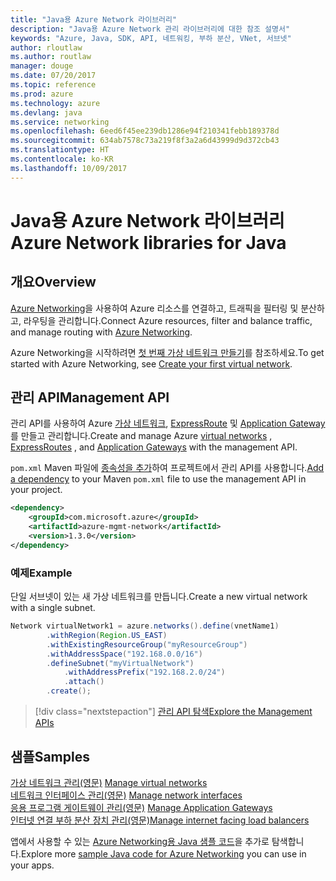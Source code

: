 ```yaml
---
title: "Java용 Azure Network 라이브러리"
description: "Java용 Azure Network 관리 라이브러리에 대한 참조 설명서"
keywords: "Azure, Java, SDK, API, 네트워킹, 부하 분산, VNet, 서브넷"
author: rloutlaw
ms.author: routlaw
manager: douge
ms.date: 07/20/2017
ms.topic: reference
ms.prod: azure
ms.technology: azure
ms.devlang: java
ms.service: networking
ms.openlocfilehash: 6eed6f45ee239db1286e94f210341febb189378d
ms.sourcegitcommit: 634ab7578c73a219f8f3a2a6d43999d9d372cb43
ms.translationtype: HT
ms.contentlocale: ko-KR
ms.lasthandoff: 10/09/2017
---
```

# <a name="azure-network-libraries-for-java"></a><span data-ttu-id="dd443-104">Java용 Azure Network 라이브러리</span><span class="sxs-lookup"><span data-stu-id="dd443-104">Azure Network libraries for Java</span></span>

## <a name="overview"></a><span data-ttu-id="dd443-105">개요</span><span class="sxs-lookup"><span data-stu-id="dd443-105">Overview</span></span>

<span data-ttu-id="dd443-106">[Azure Networking](/azure/networking/networking-overview)을 사용하여 Azure 리소스를 연결하고, 트래픽을 필터링 및 분산하고, 라우팅을 관리합니다.</span><span class="sxs-lookup"><span data-stu-id="dd443-106">Connect Azure resources, filter and balance traffic, and manage routing with [Azure Networking](/azure/networking/networking-overview).</span></span>

<span data-ttu-id="dd443-107">Azure Networking을 시작하려면 [첫 번째 가상 네트워크 만들기](/azure/virtual-network/virtual-network-get-started-vnet-subnet)를 참조하세요.</span><span class="sxs-lookup"><span data-stu-id="dd443-107">To get started with Azure Networking, see [Create your first virtual network](/azure/virtual-network/virtual-network-get-started-vnet-subnet).</span></span>

## <a name="management-api"></a><span data-ttu-id="dd443-108">관리 API</span><span class="sxs-lookup"><span data-stu-id="dd443-108">Management API</span></span>

<span data-ttu-id="dd443-109">관리 API를 사용하여 Azure [가상 네트워크](/azure/virtual-network/virtual-networks-overview), [ExpressRoute](/azure/expressroute/) 및 [Application Gateway](/azure/application-gateway/)를 만들고 관리합니다.</span><span class="sxs-lookup"><span data-stu-id="dd443-109">Create and manage Azure [virtual networks](/azure/virtual-network/virtual-networks-overview) , [ExpressRoutes](/azure/expressroute/) , and [Application Gateways](/azure/application-gateway/) with the management API.</span></span>

<span data-ttu-id="dd443-110">`pom.xml` Maven 파일에 [종속성을 추가](https://maven.apache.org/guides/getting-started/index.html#How_do_I_use_external_dependencies)하여 프로젝트에서 관리 API를 사용합니다.</span><span class="sxs-lookup"><span data-stu-id="dd443-110">[Add a dependency](https://maven.apache.org/guides/getting-started/index.html#How_do_I_use_external_dependencies) to your Maven `pom.xml` file to use the management API in your project.</span></span>  

```XML
<dependency>
    <groupId>com.microsoft.azure</groupId>
    <artifactId>azure-mgmt-network</artifactId>
    <version>1.3.0</version>
</dependency>
```   

### <a name="example"></a><span data-ttu-id="dd443-111">예제</span><span class="sxs-lookup"><span data-stu-id="dd443-111">Example</span></span>

<span data-ttu-id="dd443-112">단일 서브넷이 있는 새 가상 네트워크를 만듭니다.</span><span class="sxs-lookup"><span data-stu-id="dd443-112">Create a new virtual network with a single subnet.</span></span>

```java
Network virtualNetwork1 = azure.networks().define(vnetName1)
        .withRegion(Region.US_EAST)
        .withExistingResourceGroup("myResourceGroup")
        .withAddressSpace("192.168.0.0/16")
        .defineSubnet("myVirtualNetwork")
            .withAddressPrefix("192.168.2.0/24")
            .attach()
        .create();
```

> [!div class="nextstepaction"]
> [<span data-ttu-id="dd443-113">관리 API 탐색</span><span class="sxs-lookup"><span data-stu-id="dd443-113">Explore the Management APIs</span></span>](/java/api/overview/azure/networking/managementapi)

## <a name="samples"></a><span data-ttu-id="dd443-114">샘플</span><span class="sxs-lookup"><span data-stu-id="dd443-114">Samples</span></span>

<span data-ttu-id="dd443-115">[가상 네트워크 관리(영문)](https://github.com/Azure-Samples/network-java-manage-virtual-network) </span><span class="sxs-lookup"><span data-stu-id="dd443-115">[Manage virtual networks](https://github.com/Azure-Samples/network-java-manage-virtual-network) </span></span>  
<span data-ttu-id="dd443-116">[네트워크 인터페이스 관리(영문)](https://github.com/Azure-Samples/network-java-manage-network-interface) </span><span class="sxs-lookup"><span data-stu-id="dd443-116">[Manage network interfaces](https://github.com/Azure-Samples/network-java-manage-network-interface) </span></span>  
<span data-ttu-id="dd443-117">[응용 프로그램 게이트웨이 관리(영문)](https://github.com/Azure-Samples/application-gateway-java-manage-simple-application-gateways) </span><span class="sxs-lookup"><span data-stu-id="dd443-117">[Manage Application Gateways](https://github.com/Azure-Samples/application-gateway-java-manage-simple-application-gateways) </span></span>  
[<span data-ttu-id="dd443-118">인터넷 연결 부하 분산 장치 관리(영문)</span><span class="sxs-lookup"><span data-stu-id="dd443-118">Manage internet facing load balancers</span></span>](https://github.com/Azure-Samples/network-java-manage-internet-facing-load-balancers)   

<span data-ttu-id="dd443-119">앱에서 사용할 수 있는 [Azure Networking용 Java 샘플 코드](https://azure.microsoft.com/resources/samples/?platform=java&term=network)을 추가로 탐색합니다.</span><span class="sxs-lookup"><span data-stu-id="dd443-119">Explore more [sample Java code for Azure Networking](https://azure.microsoft.com/resources/samples/?platform=java&term=network) you can use in your apps.</span></span>
